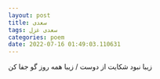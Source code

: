 ```yaml
---
layout: post
title: سعدی
tags: سعدی غزل
categories: poem
date: 2022-07-16 01:49:03.110631
---
```


زیبا نبود شکایت از دوست / زیبا همه روز گو جفا کن